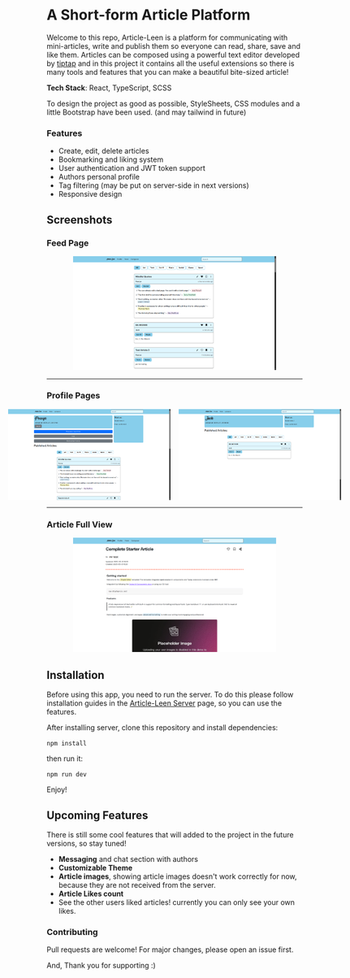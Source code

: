 # A Short-form Article Platform

Welcome to this repo, Article-Leen is a platform for communicating with mini-articles, write and publish them so everyone can read, share, save and like them. Articles can be composed using a powerful text editor developed by [tiptap](https://tiptap.dev/) and in this project it contains all the useful extensions so there is many tools and features that you can make a beautiful bite-sized article!

**Tech Stack**: React, TypeScript, SCSS

To design the project as good as possible, StyleSheets, CSS modules and a little Bootstrap have been used. (and may tailwind in future)

### Features

- Create, edit, delete articles
- Bookmarking and liking system
- User authentication and JWT token support
- Authors personal profile
- Tag filtering (may be put on server-side in next versions)
- Responsive design

## Screenshots

### Feed Page

<div align="center">
  <img src="docs/screenshots/feed.png" alt="feed page" width="400" />
</div>

---

### Profile Pages

<div align="center">
  <div style="display: flex; justify-content: center; gap: 1rem">
    <img src="docs/screenshots/profile1.png" alt="profile1" width="320" />
    <img src="docs/screenshots/profile2.png" alt="profile2" width="320" />
  </div>
</div>

---

### Article Full View

<div align="center">
  <img src="docs/screenshots/full-view.png" alt="full-view" width="400" />
</div>

## Installation

Before using this app, you need to run the server. To do this please follow installation guides in the [Article-Leen Server](https://github.com/PouryaFahimi/Article-Leen-Server#installation) page, so you can use the features.

After installing server, clone this repository and install dependencies:

    npm install

then run it:

    npm run dev

Enjoy!

## Upcoming Features

There is still some cool features that will added to the project in the future versions, so stay tuned!

- **Messaging** and chat section with authors
- **Customizable Theme**
- **Article images**, showing article
  images doesn't work correctly for now, because they are not received
  from the server.
- **Article Likes count**
- See the other users liked articles! currently you can only see your
  own likes.

### Contributing

Pull requests are welcome! For major changes, please open an issue first.

And, Thank you for supporting :)
